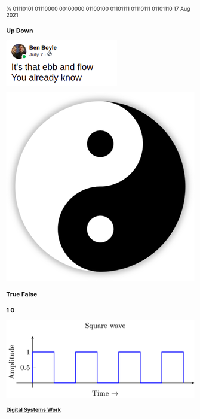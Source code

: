 % 01110101 01110000 00100000 01100100 01101111 01110111 01101110
17 Aug 2021

### Up Down

![](./images/ebb_flow.png)

![](./images/yin_yang.png)

### True False

### 1 0

![](./images/sq_wave.png)

#### [Digital Systems Work](https://drive.google.com/file/d/1bm_rR8-ENU1bD945_FbGxg4aeApCTd3G/view?usp=sharing)


